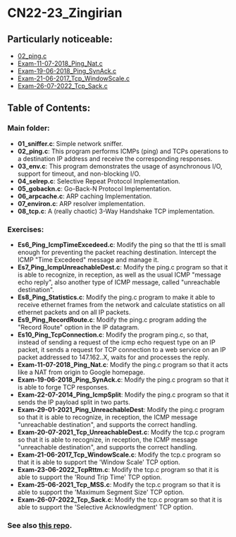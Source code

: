 # CN22-23_Zingirian

## Particularly noticeable:
- [02_ping.c](https://github.com/MMartinelli-hub/CN22-23/blob/main/02_ping.c)
- [Exam-11-07-2018_Ping_Nat.c](https://github.com/MMartinelli-hub/CN22-23/blob/main/Exercises/Exam-11-07-2018_Ping_Nat.c)
- [Exam-19-06-2018_Ping_SynAck.c](https://github.com/MMartinelli-hub/CN22-23/blob/main/Exercises/Exam-19-06-2018_Ping_SynAck.c)
- [Exam-21-06-2017_Tcp_WindowScale.c](https://github.com/MMartinelli-hub/CN22-23/blob/main/Exercises/Exam-21-06-2017_Tcp_WindowScale.c)
- [Exam-26-07-2022_Tcp_Sack.c](https://github.com/MMartinelli-hub/CN22-23/blob/main/Exercises/Exam-26-07-2022_Tcp_Sack.c)

## Table of Contents:
### Main folder:
- **01_sniffer.c**: Simple network sniffer.
- **02_ping.c**: This program performs ICMPs (ping) and TCPs operations to a destination IP address and receive the corresponding responses.
- **03_env.c**: This program demonstrates the usage of asynchronous I/O, support for timeout, and non-blocking I/O.
- **04_selrep.c**: Selective Repeat Protocol Implementation.
- **05_gobackn.c**: Go-Back-N Protocol Implementation.
- **06_arpcache.c**: ARP caching Implementation.
- **07_environ.c**: ARP resolver implementation.
- **08_tcp.c**: A (really chaotic) 3-Way Handshake TCP implementation.

### Exercises:
- **Es6_Ping_IcmpTimeExcedeed.c**: Modify the ping so that the ttl is small enough for preventing the packet reaching destination. Intercept the ICMP "Time Excedeed" message and manage it.
- **Es7_Ping_IcmpUnreachableDest.c**: Modify the ping.c program so that it is able to recognize, in reception, as well as the usual ICMP "message echo reply", also another type of ICMP message, called "unreachable destination".
- **Es8_Ping_Statistics.c**: Modify the ping.c program to make it able to receive ethernet frames from the network and calculate statistics on all ethernet packets and on all IP packets.
- **Es9_Ping_RecordRoute.c**: Modify the ping.c program adding the "Record Route" option in the IP datagram.
- **Es10_Ping_TcpConnection.c**: Modify the program ping.c, so that, instead of sending a request of the icmp echo request type on an IP packet, it sends a request for TCP connection to a web service on an IP packet addressed to 147.162..X, waits for and processes the reply.
- **Exam-11-07-2018_Ping_Nat.c**: Modify the ping.c program so that it acts like a NAT from origin to Google homepage.
- **Exam-19-06-2018_Ping_SynAck.c**: Modify the ping.c program so that it is able to forge TCP responses.
- **Exam-22-07-2014_Ping_IcmpSplit**: Modify the ping.c program so that it sends the IP payload split in two parts.
- **Exam-29-01-2021_Ping_UnreachableDest**: Modify the ping.c program so that it is able to recognize, in reception, the ICMP message "unreachable destination", and supports the correct handling.
- **Exam-20-07-2021_Tcp_UnreachableDest.c**: Modify the tcp.c program so that it is able to recognize, in reception, the ICMP message "unreachable destination", and supports the correct handling.
- **Exam-21-06-2017_Tcp_WindowScale.c**: Modify the tcp.c program so that it is able to support the 'Window Scale' TCP option.
- **Exam-23-06-2022_TcpRttm.c**: Modify the tcp.c program so that it is able to support the 'Round Trip Time' TCP option.
- **Exam-25-06-2021_Tcp_MSS.c**: Modify the tcp.c program so that it is able to support the 'Maximum Segment Size' TCP option.
- **Exam-26-07-2022_Tcp_Sack.c**: Modify the tcp.c program so that it is able to support the 'Selective Acknowledgment' TCP option.
 
### See also [this repo](https://github.com/nicomazz/ComputerNetworks-unipd2018).